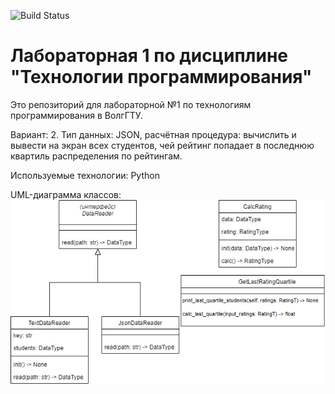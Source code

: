 ![Build Status](https://github.com/tankistqazwsx/PTLab1/actions/workflows/python-publish.yml/badge.svg)

# Лабораторная 1 по дисциплине "Технологии программирования"

Это репозиторий для лабораторной №1 по технологиям программирования в ВолгГТУ.

Вариант: 2. Тип данных: JSON, расчётная процедура: вычислить и вывести на экран всех студентов, чей рейтинг попадает в последнюю квартиль распределения по рейтингам.

Используемые технологии: Python

UML-диаграмма классов:
![class diagram](./1.drawio.png)